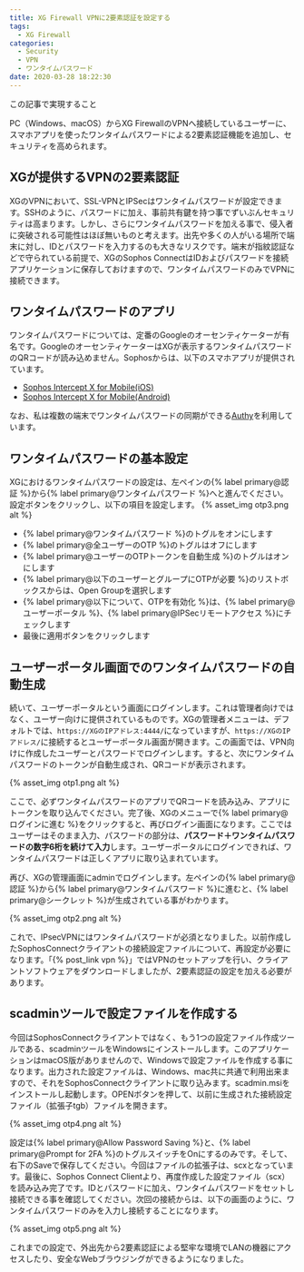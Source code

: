 ```yaml
---
title: XG Firewall VPNに2要素認証を設定する
tags:
  - XG Firewall
categories:
  - Security
  - VPN
  - ワンタイムパスワード
date: 2020-03-28 18:22:30
---
```

<p class="onepoint">この記事で実現すること</p>
PC（Windows、macOS）からXG FirewallのVPNへ接続しているユーザーに、スマホアプリを使ったワンタイムパスワードによる2要素認証機能を追加し、セキュリティを高められます。

<!-- more -->

## XGが提供するVPNの2要素認証

XGのVPNにおいて、SSL-VPNとIPSecはワンタイムパスワードが設定できます。SSHのように、パスワードに加え、事前共有鍵を持つ事でずいぶんセキュリティは高まります。しかし、さらにワンタイムパスワードを加える事で、侵入者に突破される可能性はほぼ無いものと考えます。出先や多くの人がいる場所で端末に対し、IDとパスワードを入力するのも大きなリスクです。端末が指紋認証などで守られている前提で、XGのSophos ConnectはIDおよびパスワードを接続アプリケーションに保存しておけますので、ワンタイムパスワードのみでVPNに接続できます。

## ワンタイムパスワードのアプリ

ワンタイムパスワードについては、定番のGoogleのオーセンティケーターが有名です。GoogleのオーセンティケーターはXGが表示するワンタイムパスワードのQRコードが読み込めません。Sophosからは、以下のスマホアプリが提供されています。

- [Sophos Intercept X for Mobile(iOS)](https://apps.apple.com/jp/app/sophos-intercept-x-for-mobile/id1086924662)
- [Sophos Intercept X for Mobile(Android)](https://play.google.com/store/apps/details?id=com.sophos.smsec)

なお、私は複数の端末でワンタイムパスワードの同期ができる[Authy](https://apps.apple.com/jp/app/authy/id494168017)を利用しています。

## ワンタイムパスワードの基本設定

XGにおけるワンタイムパスワードの設定は、左ペインの{% label primary@認証 %}から{% label primary@ワンタイムパスワード %}へと進んでください。設定ボタンをクリックし、以下の項目を設定します。
{% asset_img otp3.png alt %}

- {% label primary@ワンタイムパスワード %}のトグルをオンにします
- {% label primary@全ユーザーのOTP %}のトグルはオフにします
- {% label primary@ユーザーのOTPトークンを自動生成 %}のトグルはオンにします
- {% label primary@以下のユーザーとグループにOTPが必要 %}のリストボックスからは、Open Groupを選択します
- {% label primary@以下について、OTPを有効化 %}は、{% label primary@ユーザーポータル %}、{% label primary@IPSecリモートアクセス %}にチェックします
- 最後に適用ボタンをクリックします


## ユーザーポータル画面でのワンタイムパスワードの自動生成

続いて、ユーザーポータルという画面にログインします。これは管理者向けではなく、ユーザー向けに提供されているものです。XGの管理者メニューは、デフォルトでは、`https://XGのIPアドレス:4444/`になっていますが、`https://XGのIPアドレス/`に接続するとユーザーポータル画面が開きます。この画面では、VPN向けに作成したユーザーとパスワードでログインします。すると、次にワンタイムパスワードのトークンが自動生成され、QRコードが表示されます。

{% asset_img otp1.png alt %}

ここで、必ずワンタイムパスワードのアプリでQRコードを読み込み、アプリにトークンを取り込んでください。完了後、XGのメニューで{% label primary@ログインに進む %}をクリックすると、再びログイン画面になります。ここではユーザーはそのまま入力、パスワードの部分は、**パスワード＋ワンタイムパスワードの数字6桁を続けて入力**します。ユーザーポータルにログインできれば、ワンタイムパスワードは正しくアプリに取り込まれています。

再び、XGの管理画面にadminでログインします。左ペインの{% label primary@認証 %}から{% label primary@ワンタイムパスワード %}に進むと、{% label primary@シークレット %}が生成されている事がわかります。

{% asset_img otp2.png alt %}

これで、IPsecVPNにはワンタイムパスワードが必須となりました。以前作成したSophosConnectクライアントの接続設定ファイルについて、再設定が必要になります。「{% post_link vpn %}」ではVPNのセットアップを行い、クライアントソフトウェアをダウンロードしましたが、2要素認証の設定を加える必要があります。

## scadminツールで設定ファイルを作成する

今回はSophosConnectクライアントではなく、もう1つの設定ファイル作成ツールである、scadminツールをWindowsにインストールします。このアプリケーションはmacOS版がありませんので、Windowsで設定ファイルを作成する事になります。出力された設定ファイルは、Windows、mac共に共通で利用出来ますので、それをSophosConnectクライアントに取り込みます。scadmin.msiをインストールし起動します。OPENボタンを押して、以前に生成された接続設定ファイル（拡張子tgb）ファイルを開きます。

{% asset_img otp4.png alt %}

設定は{% label primary@Allow Password Saving %}と、{% label primary@Prompt for 2FA %}のトグルスイッチをOnにするのみです。そして、右下のSaveで保存してください。今回はファイルの拡張子は、scxとなっています。最後に、Sophos Connect Clientより、再度作成した設定ファイル（scx）を読み込み完了です。IDとパスワードに加え、ワンタイムパスワードをセットし接続できる事を確認してください。次回の接続からは、以下の画面のように、ワンタイムパスワードのみを入力し接続することになります。

{% asset_img otp5.png alt %}

これまでの設定で、外出先から2要素認証による堅牢な環境でLANの機器にアクセスしたり、安全なWebブラウジングができるようになりました。
